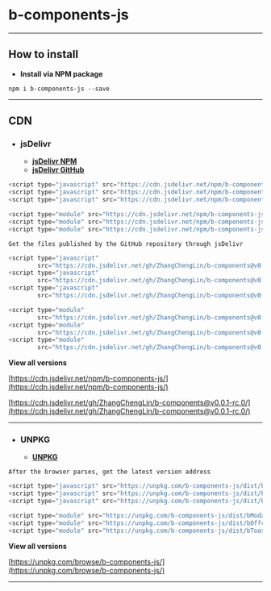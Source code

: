 # b-components-js

---

## How to install

- **Install via NPM package**

```
npm i b-components-js --save
```

---

## CDN

- ### jsDelivr
    - **[jsDelivr NPM](https://www.jsdelivr.com/package/npm/b-components-js)**
    - **[jsDelivr GitHub](https://www.jsdelivr.com/package/gh/ZhangChengLin/b-components)**

```javascript
<script type="javascript" src="https://cdn.jsdelivr.net/npm/b-components-js/dist/bModal.min.js"></script>
<script type="javascript" src="https://cdn.jsdelivr.net/npm/b-components-js/dist/bOffcanvas.min.js"></script>
<script type="javascript" src="https://cdn.jsdelivr.net/npm/b-components-js/dist/bToast.min.js"></script>

<script type="module" src="https://cdn.jsdelivr.net/npm/b-components-js/dist/bModal.esm.min.js"></script>
<script type="module" src="https://cdn.jsdelivr.net/npm/b-components-js/dist/bOffcanvas.esm.min.js"></script>
<script type="module" src="https://cdn.jsdelivr.net/npm/b-components-js/dist/bToast.esm.min.js"></script>
```

`Get the files published by the GitHub repository through jsDelivr`

```javascript
<script type="javascript"
        src="https://cdn.jsdelivr.net/gh/ZhangChengLin/b-components@v0.0.1-rc.0/dist/bModal.min.js"></script>
<script type="javascript"
        src="https://cdn.jsdelivr.net/gh/ZhangChengLin/b-components@v0.0.1-rc.0/dist/bOffcanvas.min.js"></script>
<script type="javascript"
        src="https://cdn.jsdelivr.net/gh/ZhangChengLin/b-components@v0.0.1-rc.0/dist/bToast.min.js"></script>

<script type="module"
        src="https://cdn.jsdelivr.net/gh/ZhangChengLin/b-components@v0.0.1-rc.0/dist/bModal.esm.min.js"></script>
<script type="module"
        src="https://cdn.jsdelivr.net/gh/ZhangChengLin/b-components@v0.0.1-rc.0/dist/bOffcanvas.esm.min.js"></script>
<script type="module"
        src="https://cdn.jsdelivr.net/gh/ZhangChengLin/b-components@v0.0.1-rc.0/dist/bToast.esm.min.js"></script>
```

**View all versions**

[https://cdn.jsdelivr.net/npm/b-components-js/](https://cdn.jsdelivr.net/npm/b-components-js/)

[https://cdn.jsdelivr.net/gh/ZhangChengLin/b-components@v0.0.1-rc.0/](https://cdn.jsdelivr.net/gh/ZhangChengLin/b-components@v0.0.1-rc.0/)

---

- ### UNPKG
   - **[UNPKG](https://unpkg.com/browse/b-components-js/)**

`After the browser parses, get the latest version address`

```javascript
<script type="javascript" src="https://unpkg.com/b-components-js/dist/bModal.min.js"></script>
<script type="javascript" src="https://unpkg.com/b-components-js/dist/bOffcanvas.min.js"></script>
<script type="javascript" src="https://unpkg.com/b-components-js/dist/bToast.min.js"></script>

<script type="module" src="https://unpkg.com/b-components-js/dist/bModal.esm.min.js"></script>
<script type="module" src="https://unpkg.com/b-components-js/dist/bOffcanvas.esm.min.js"></script>
<script type="module" src="https://unpkg.com/b-components-js/dist/bToast.esm.min.js"></script>
```

**View all versions**

[https://unpkg.com/browse/b-components-js/](https://unpkg.com/browse/b-components-js/)

---
